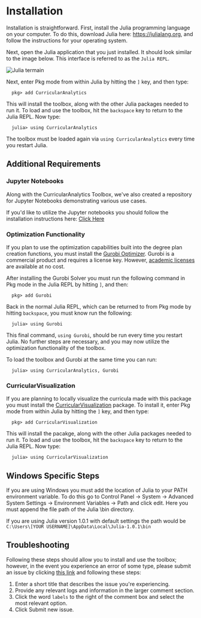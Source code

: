 # Installation

Installation is straightforward.  First, install the Julia programming language on your computer.  To do this, download Julia here: https://julialang.org, and follow the instructions for your operating system.

Next, open the Julia application that you just installed. It should look similar to the image below. This interface is referred to as the `Julia REPL`.

![Julia termain](https://s3.amazonaws.com/curricularanalytics.jl/julia-command-line.png)

Next, enter Pkg mode from within Julia by hitting the `]` key, and then type:
```julia-repl
  pkg> add CurricularAnalytics
```
This will install the toolbox, along with the other Julia packages needed to run it. To load and use the toolbox, hit the `backspace` key to return to the Julia REPL. Now type:
```julia-repl
  julia> using CurricularAnalytics
```
The toolbox must be loaded again via `using CurricularAnalytics` every time you restart Julia.

## Additional Requirements

### Jupyter Notebooks

Along with the CurricularAnalytics Toolbox, we've also created a repository for Jupyter Notebooks demonstrating various use cases.

If you'd like to utilize the Jupyter notebooks you should follow the installation instructions here: [Click Here](https://github.com/CurricularAnalytics/CA-Notebooks#how-do-i-run-notebooks-on-my-machine)

### Optimization Functionality

If you plan to use the optimization capabilities built into the degree plan creation functions, you must install the [Gurobi Optimizer](https://www.gurobi.com/downloads/gurobi-optimizer-eula/). Gurobi is a commercial product and requires a license key. However, [academic licenses](https://www.gurobi.com/downloads/end-user-license-agreement-academic/) are available at no cost.

After installing the Gurobi Solver you must run the following command in Pkg mode in the Julia REPL by hitting `]`, and then:
```julia-repl
  pkg> add Gurobi
```
Back in the normal Julia REPL, which can be returned to from Pkg mode by hitting `backspace`, you must know run the following:
```julia-repl
  julia> using Gurobi
```
This final command, `using Gurobi`, should be run every time you restart Julia. No further steps are necessary, and you may now utilize the optimization functionality of the toolbox.

 To load the toolbox and Gurobi at the same time you can run: 
```julia-repl
  julia> using CurricularAnalytics, Gurobi
```
### CurricularVisualization
If you are planning to locally visualize the curricula made with this package you must install the [CurricularVisualization](https://github.com/CurricularAnalytics/CurricularVisualization.jl) package. To install it, enter Pkg mode from within Julia by hitting the `]` key, and then type:
```julia-repl
  pkg> add CurricularVisualization
```
This will install the pacakge, along with the other Julia packages needed to run it. To load and use the toolbox, hit the `backspace` key to return to the Julia REPL. Now type:
```julia-repl
  julia> using CurricularVisualization
```
## Windows Specific Steps
If you are using Windows you must add the location of Julia to your PATH environment variable. To do this go to Control Panel -> System -> Advanced System Settings -> Environment Variables -> Path and click edit. Here you must append the file path of the Julia \bin directory.

If you are using Julia version 1.0.1 with default settings the path would be `C:\Users\[YOUR USERNAME]\AppData\Local\Julia-1.0.1\bin`

## Troubleshooting

Following these steps should allow you to install and use the toolbox; however, in the event you experience an error of some type, please submit an issue by clicking [this link](https://github.com/heileman/CurricularAnalytics.jl/issues/new) and following these steps:

1. Enter a short title that describes the issue you're experiencing.
2. Provide any relevant logs and information in the larger comment section.
3. Click the word `labels` to the right of the comment box and select the most relevant option.
4. Click Submit new issue.